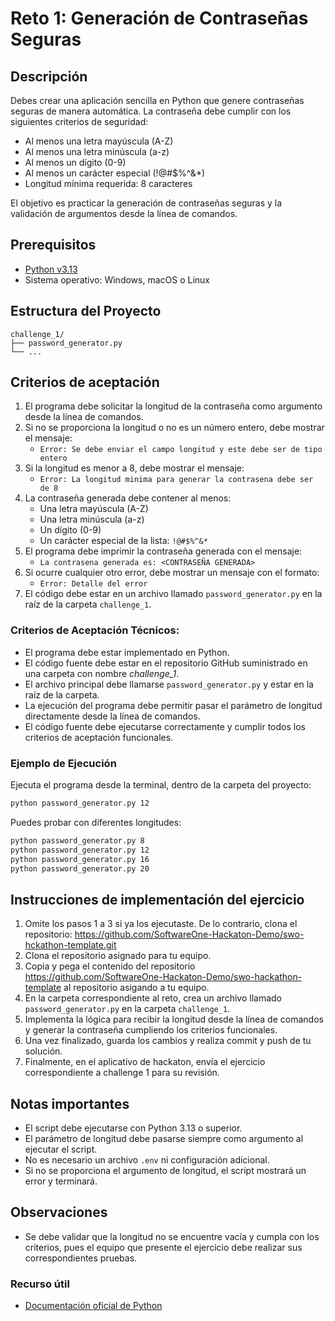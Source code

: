 
# Reto 1: Generación de Contraseñas Seguras

## Descripción

Debes crear una aplicación sencilla en Python que genere contraseñas seguras de manera automática. La contraseña debe cumplir con los siguientes criterios de seguridad:
- Al menos una letra mayúscula (A-Z)
- Al menos una letra minúscula (a-z)
- Al menos un dígito (0-9)
- Al menos un carácter especial (!@#$%^&*)
- Longitud mínima requerida: 8 caracteres

El objetivo es practicar la generación de contraseñas seguras y la validación de argumentos desde la línea de comandos.

## Prerequisitos

- [Python v3.13](https://wiki.python.org/moin/BeginnersGuide/Download)
- Sistema operativo: Windows, macOS o Linux

## Estructura del Proyecto

```
challenge_1/
├── password_generator.py
└── ...
```

## Criterios de aceptación

1. El programa debe solicitar la longitud de la contraseña como argumento desde la línea de comandos.
2. Si no se proporciona la longitud o no es un número entero, debe mostrar el mensaje:
   - `Error: Se debe enviar el campo longitud y este debe ser de tipo entero`
3. Si la longitud es menor a 8, debe mostrar el mensaje:
   - `Error: La longitud minima para generar la contrasena debe ser de 8`
4. La contraseña generada debe contener al menos:
   - Una letra mayúscula (A-Z)
   - Una letra minúscula (a-z)
   - Un dígito (0-9)
   - Un carácter especial de la lista: `!@#$%^&*`
5. El programa debe imprimir la contraseña generada con el mensaje:
   - `La contrasena generada es: <CONTRASEÑA GENERADA>`
6. Si ocurre cualquier otro error, debe mostrar un mensaje con el formato:
   - `Error: Detalle del error`
7. El código debe estar en un archivo llamado `password_generator.py` en la raíz de la carpeta `challenge_1`.

### Criterios de Aceptación Técnicos:
- El programa debe estar implementado en Python.
- El código fuente debe estar en el repositorio GitHub suministrado en una carpeta con nombre _challenge_1_.
- El archivo principal debe llamarse `password_generator.py` y estar en la raíz de la carpeta.
- La ejecución del programa debe permitir pasar el parámetro de longitud directamente desde la línea de comandos.
- El código fuente debe ejecutarse correctamente y cumplir todos los criterios de aceptación funcionales.

### Ejemplo de Ejecución

Ejecuta el programa desde la terminal, dentro de la carpeta del proyecto:

```sh
python password_generator.py 12
```

Puedes probar con diferentes longitudes:

```sh
python password_generator.py 8
python password_generator.py 12
python password_generator.py 16
python password_generator.py 20
```

## Instrucciones de implementación del ejercicio

1. Omite los pasos 1 a 3 si ya los ejecutaste. De lo contrario, clona el repositorio:
   https://github.com/SoftwareOne-Hackaton-Demo/swo-hckathon-template.git
2. Clona el repositorio asignado para tu equipo.
3. Copia y pega el contenido del repositorio https://github.com/SoftwareOne-Hackaton-Demo/swo-hackathon-template al repositorio asigando a tu equipo.
4. En la carpeta correspondiente al reto, crea un archivo llamado `password_generator.py` en la carpeta `challenge_1`.
5. Implementa la lógica para recibir la longitud desde la línea de comandos y generar la contraseña cumpliendo los criterios funcionales.
6. Una vez finalizado, guarda los cambios y realiza commit y push de tu solución.
7. Finalmente, en el aplicativo de hackaton, envía el ejercicio correspondiente a challenge 1 para su revisión.

## Notas importantes
- El script debe ejecutarse con Python 3.13 o superior.
- El parámetro de longitud debe pasarse siempre como argumento al ejecutar el script.
- No es necesario un archivo `.env` ni configuración adicional.
- Si no se proporciona el argumento de longitud, el script mostrará un error y terminará.

## Observaciones
- Se debe validar que la longitud no se encuentre vacía y cumpla con los criterios, pues el equipo que presente el ejercicio debe realizar sus correspondientes pruebas.

### Recurso útil
- [Documentación oficial de Python](https://docs.python.org/3/)


